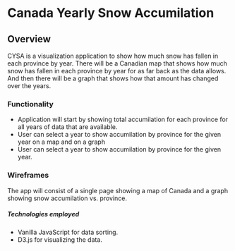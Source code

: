 # Canada Yearly Snow Accumilation

## Overview

CYSA is a visualization application to show how much snow has fallen in each province by year. There will be a Canadian map that shows 
how much snow has fallen in each province by year for as far back as the data allows. And then there will be a graph that shows how that amount has changed over the years. 

### Functionality

* Application will start by showing total accumilation for each province for all years of data that are available.
* User can select a year to show accumilation by province for the given year on a map and on a graph
* User can select a year to show accumilation by province for the given year.

### Wireframes

<!-- ![Wireframe](./screenshots/wireframe.png) -->

The app will consist of a single page showing a map of Canada and a graph showing snow accumilation vs. province.

##### Technologies employed

* Vanilla JavaScript for data sorting.
* D3.js for visualizing the data.


